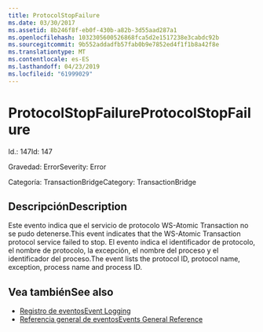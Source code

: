 ```yaml
---
title: ProtocolStopFailure
ms.date: 03/30/2017
ms.assetid: 8b246f8f-eb0f-430b-a82b-3d55aad287a1
ms.openlocfilehash: 1032305600526868fca5d2e1517238e3cabdc92b
ms.sourcegitcommit: 9b552addadfb57fab0b9e7852ed4f1f1b8a42f8e
ms.translationtype: MT
ms.contentlocale: es-ES
ms.lasthandoff: 04/23/2019
ms.locfileid: "61999029"
---
```

# <a name="protocolstopfailure"></a><span data-ttu-id="1d8bc-102">ProtocolStopFailure</span><span class="sxs-lookup"><span data-stu-id="1d8bc-102">ProtocolStopFailure</span></span>
<span data-ttu-id="1d8bc-103">Id.: 147</span><span class="sxs-lookup"><span data-stu-id="1d8bc-103">Id: 147</span></span>  
  
 <span data-ttu-id="1d8bc-104">Gravedad: Error</span><span class="sxs-lookup"><span data-stu-id="1d8bc-104">Severity: Error</span></span>  
  
 <span data-ttu-id="1d8bc-105">Categoría: TransactionBridge</span><span class="sxs-lookup"><span data-stu-id="1d8bc-105">Category: TransactionBridge</span></span>  
  
## <a name="description"></a><span data-ttu-id="1d8bc-106">Descripción</span><span class="sxs-lookup"><span data-stu-id="1d8bc-106">Description</span></span>  
 <span data-ttu-id="1d8bc-107">Este evento indica que el servicio de protocolo WS-Atomic Transaction no se pudo detenerse.</span><span class="sxs-lookup"><span data-stu-id="1d8bc-107">This event indicates that the WS-Atomic Transaction protocol service failed to stop.</span></span> <span data-ttu-id="1d8bc-108">El evento indica el identificador de protocolo, el nombre de protocolo, la excepción, el nombre del proceso y el identificador del proceso.</span><span class="sxs-lookup"><span data-stu-id="1d8bc-108">The event lists the protocol ID, protocol name, exception, process name and process ID.</span></span>  
  
## <a name="see-also"></a><span data-ttu-id="1d8bc-109">Vea también</span><span class="sxs-lookup"><span data-stu-id="1d8bc-109">See also</span></span>

- [<span data-ttu-id="1d8bc-110">Registro de eventos</span><span class="sxs-lookup"><span data-stu-id="1d8bc-110">Event Logging</span></span>](../../../../../docs/framework/wcf/diagnostics/event-logging/index.md)
- [<span data-ttu-id="1d8bc-111">Referencia general de eventos</span><span class="sxs-lookup"><span data-stu-id="1d8bc-111">Events General Reference</span></span>](../../../../../docs/framework/wcf/diagnostics/event-logging/events-general-reference.md)
